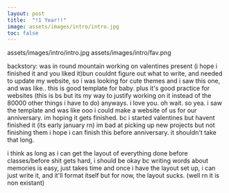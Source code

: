 ```yaml
---
layout: post
title:  "!1 Year!!"
image: assets/images/intro/intro.jpg
toc: false
---
```

assets/images/intro/intro.jpg
assets/images/intro/fav.png

backstory: was in round mountain working on valentines present (i hope i finished it and you liked it)bun
couldnt figure out what to write, and needed to update my website, so i was looking for cute themes
and i saw this one, and was like.. this is good template for baby.
plus it's good practice for websites (this is bs but its my way to justify working on it instead of the 80000 other things i have to do)
anyways. i love you.
oh wait. so yea.
i saw the template and was like ooo i could make a website of us for our anniversary. im hoping it gets finished. bc i started valentines but havent finished it (its early january rn)
im bad at picking up new projects but not finishing them
i hope i can finish this before anniversary. it shouldn't take that long. 

i think as long as i can get the layout of everything done before classes/before shit gets hard, i should be okay
bc writing words about memories is easy, just takes time
and once i have the layout set up, i can just write it, and it'll format itself
but for now, the layout sucks. (well rn it is non existant)



